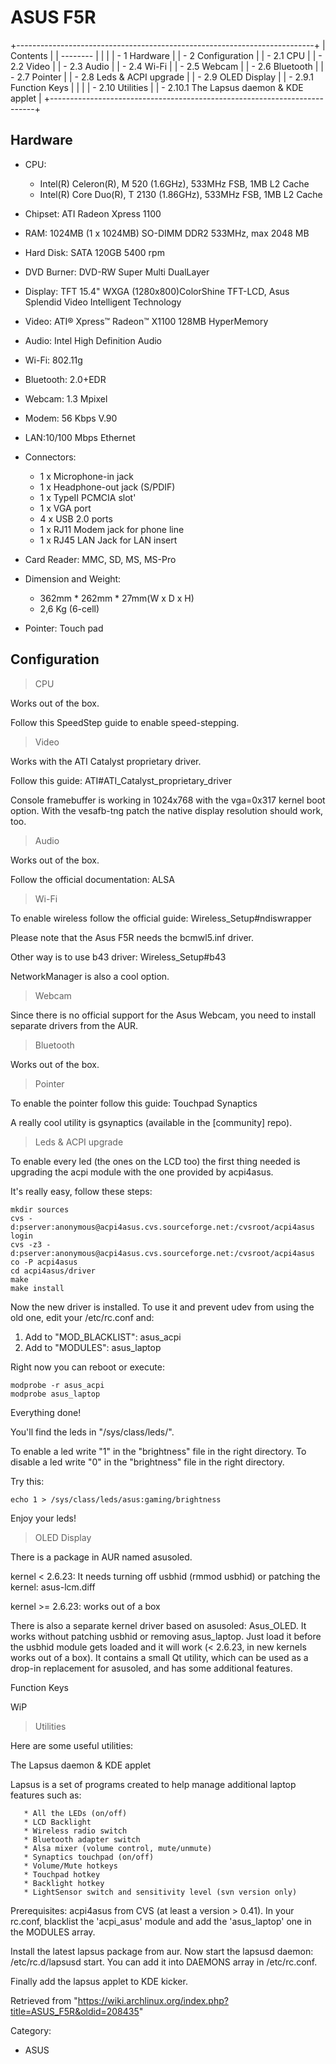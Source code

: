 ASUS F5R
========

+--------------------------------------------------------------------------+
| Contents                                                                 |
| --------                                                                 |
|                                                                          |
| -   1 Hardware                                                           |
| -   2 Configuration                                                      |
|     -   2.1 CPU                                                          |
|     -   2.2 Video                                                        |
|     -   2.3 Audio                                                        |
|     -   2.4 Wi-Fi                                                        |
|     -   2.5 Webcam                                                       |
|     -   2.6 Bluetooth                                                    |
|     -   2.7 Pointer                                                      |
|     -   2.8 Leds & ACPI upgrade                                          |
|     -   2.9 OLED Display                                                 |
|         -   2.9.1 Function Keys                                          |
|                                                                          |
|     -   2.10 Utilities                                                   |
|         -   2.10.1 The Lapsus daemon & KDE applet                        |
+--------------------------------------------------------------------------+

Hardware
--------

-   CPU:
    -   Intel(R) Celeron(R), M 520 (1.6GHz), 533MHz FSB, 1MB L2 Cache
    -   Intel(R) Core Duo(R), T 2130 (1.86GHz), 533MHz FSB, 1MB L2 Cache

-   Chipset: ATI Radeon Xpress 1100
-   RAM: 1024MB (1 x 1024MB) SO-DIMM DDR2 533MHz, max 2048 MB
-   Hard Disk: SATA 120GB 5400 rpm
-   DVD Burner: DVD-RW Super Multi DualLayer
-   Display: TFT 15.4" WXGA (1280x800)ColorShine TFT-LCD, Asus Splendid
    Video Intelligent Technology
-   Video: ATI® Xpress™ Radeon™ X1100 128MB HyperMemory
-   Audio: Intel High Definition Audio
-   Wi-Fi: 802.11g
-   Bluetooth: 2.0+EDR
-   Webcam: 1.3 Mpixel
-   Modem: 56 Kbps V.90
-   LAN:10/100 Mbps Ethernet
-   Connectors:
    -   1 x Microphone-in jack
    -   1 x Headphone-out jack (S/PDIF)
    -   1 x TypeII PCMCIA slot'
    -   1 x VGA port
    -   4 x USB 2.0 ports
    -   1 x RJ11 Modem jack for phone line
    -   1 x RJ45 LAN Jack for LAN insert

-   Card Reader: MMC, SD, MS, MS-Pro
-   Dimension and Weight:
    -   362mm * 262mm * 27mm(W x D x H)
    -   2,6 Kg (6-cell)

-   Pointer: Touch pad

Configuration
-------------

> CPU

Works out of the box.

Follow this SpeedStep guide to enable speed-stepping.

> Video

Works with the ATI Catalyst proprietary driver.

Follow this guide: ATI#ATI_Catalyst_proprietary_driver

Console framebuffer is working in 1024x768 with the vga=0x317 kernel
boot option. With the vesafb-tng patch the native display resolution
should work, too.

> Audio

Works out of the box.

Follow the official documentation: ALSA

> Wi-Fi

To enable wireless follow the official guide: Wireless_Setup#ndiswrapper

Please note that the Asus F5R needs the bcmwl5.inf driver.

Other way is to use b43 driver: Wireless_Setup#b43

NetworkManager is also a cool option.

> Webcam

Since there is no official support for the Asus Webcam, you need to
install separate drivers from the AUR.

> Bluetooth

Works out of the box.

> Pointer

To enable the pointer follow this guide: Touchpad Synaptics

A really cool utility is gsynaptics (available in the [community] repo).

> Leds & ACPI upgrade

To enable every led (the ones on the LCD too) the first thing needed is
upgrading the acpi module with the one provided by acpi4asus.

It's really easy, follow these steps:

    mkdir sources
    cvs -d:pserver:anonymous@acpi4asus.cvs.sourceforge.net:/cvsroot/acpi4asus login
    cvs -z3 -d:pserver:anonymous@acpi4asus.cvs.sourceforge.net:/cvsroot/acpi4asus co -P acpi4asus
    cd acpi4asus/driver
    make
    make install

Now the new driver is installed. To use it and prevent udev from using
the old one, edit your /etc/rc.conf and:

1.  Add to "MOD_BLACKLIST": asus_acpi
2.  Add to "MODULES": asus_laptop

Right now you can reboot or execute:

    modprobe -r asus_acpi
    modprobe asus_laptop

Everything done!

You'll find the leds in "/sys/class/leds/".

To enable a led write "1" in the "brightness" file in the right
directory. To disable a led write "0" in the "brightness" file in the
right directory.

Try this:

    echo 1 > /sys/class/leds/asus:gaming/brightness 

Enjoy your leds!

> OLED Display

There is a package in AUR named asusoled.

kernel < 2.6.23: It needs turning off usbhid (rmmod usbhid) or patching
the kernel: asus-lcm.diff

kernel >= 2.6.23: works out of a box

  
 There is also a separate kernel driver based on asusoled: Asus_OLED. It
works without patching usbhid or removing asus_laptop. Just load it
before the usbhid module gets loaded and it will work (< 2.6.23, in new
kernels works out of a box). It contains a small Qt utility, which can
be used as a drop-in replacement for asusoled, and has some additional
features.

Function Keys

WiP

> Utilities

Here are some useful utilities:

The Lapsus daemon & KDE applet

Lapsus is a set of programs created to help manage additional laptop
features such as:

       * All the LEDs (on/off)
       * LCD Backlight
       * Wireless radio switch
       * Bluetooth adapter switch
       * Alsa mixer (volume control, mute/unmute)
       * Synaptics touchpad (on/off)
       * Volume/Mute hotkeys
       * Touchpad hotkey
       * Backlight hotkey
       * LightSensor switch and sensitivity level (svn version only)

Prerequisites: acpi4asus from CVS (at least a version > 0.41). In your
rc.conf, blacklist the 'acpi_asus' module and add the 'asus_laptop' one
in the MODULES array.

Install the latest lapsus package from aur. Now start the lapsusd
daemon: /etc/rc.d/lapsusd start. You can add it into DAEMONS array in
/etc/rc.conf.

Finally add the lapsus applet to KDE kicker.

Retrieved from
"https://wiki.archlinux.org/index.php?title=ASUS_F5R&oldid=208435"

Category:

-   ASUS
